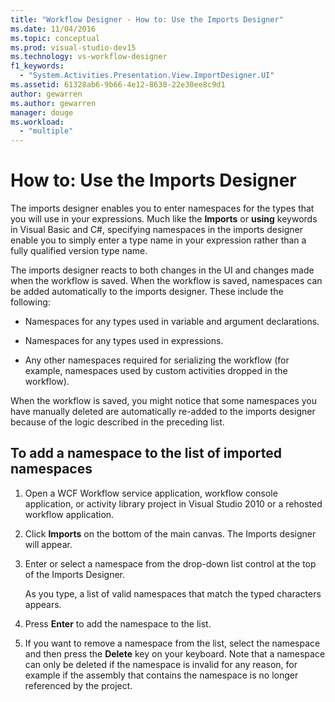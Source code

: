 ```yaml
---
title: "Workflow Designer - How to: Use the Imports Designer"
ms.date: 11/04/2016
ms.topic: conceptual
ms.prod: visual-studio-dev15
ms.technology: vs-workflow-designer
f1_keywords:
  - "System.Activities.Presentation.View.ImportDesigner.UI"
ms.assetid: 61328ab6-9b66-4e12-8630-22e30ee8c9d1
author: gewarren
ms.author: gewarren
manager: douge
ms.workload:
  - "multiple"
---
```

# How to: Use the Imports Designer

The imports designer enables you to enter namespaces for the types that you will use in your expressions. Much like the **Imports** or **using** keywords in Visual Basic and C#, specifying namespaces in the imports designer enable you to simply enter a type name in your expression rather than a fully qualified version type name.

The imports designer reacts to both changes in the UI and changes made when the workflow is saved. When the workflow is saved, namespaces can be added automatically to the imports designer. These include the following:

-   Namespaces for any types used in variable and argument declarations.

-   Namespaces for any types used in expressions.

-   Any other namespaces required for serializing the workflow (for example, namespaces used by custom activities dropped in the workflow).

 When the workflow is saved, you might notice that some namespaces you have manually deleted are automatically re-added to the imports designer because of the logic described in the preceding list.

## To add a namespace to the list of imported namespaces

1.  Open a WCF Workflow service application, workflow console application, or activity library project in Visual Studio 2010 or a rehosted workflow application.

2.  Click **Imports** on the bottom of the main canvas. The Imports designer will appear.

3.  Enter or select a namespace from the drop-down list control at the top of the Imports Designer.

     As you type, a list of valid namespaces that match the typed characters appears.

4.  Press **Enter** to add the namespace to the list.

5.  If you want to remove a namespace from the list, select the namespace and then press the **Delete** key on your keyboard. Note that a namespace can only be deleted if the namespace is invalid for any reason, for example if the assembly that contains the namespace is no longer referenced by the project.